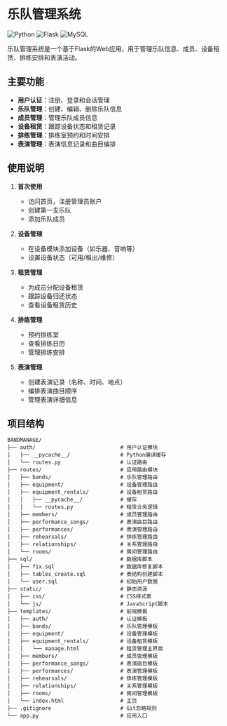 # 乐队管理系统

![Python](https://img.shields.io/badge/Python-3.8+-blue?logo=python)
![Flask](https://img.shields.io/badge/Flask-2.x-lightgrey?logo=flask)
![MySQL](https://img.shields.io/badge/MySQL-8.0-blue?logo=mysql)

乐队管理系统是一个基于Flask的Web应用，用于管理乐队信息、成员、设备租赁、排练安排和表演活动。

## 主要功能

- **用户认证**：注册、登录和会话管理
- **乐队管理**：创建、编辑、删除乐队信息
- **成员管理**：管理乐队成员信息
- **设备租赁**：跟踪设备状态和租赁记录
- **排练管理**：排练室预约和时间安排
- **表演管理**：表演信息记录和曲目编排

## 使用说明

1. **首次使用**
   - 访问首页，注册管理员账户
   - 创建第一支乐队
   - 添加乐队成员

2. **设备管理**
   - 在设备模块添加设备（如乐器、音响等）
   - 设置设备状态（可用/租出/维修）

3. **租赁管理**
   - 为成员分配设备租赁
   - 跟踪设备归还状态
   - 查看设备租赁历史

4. **排练管理**
   - 预约排练室
   - 查看排练日历
   - 管理排练安排

5. **表演管理**
   - 创建表演记录（名称、时间、地点）
   - 编排表演曲目顺序
   - 管理表演详细信息

## 项目结构

```
BANDMANAGE/
├── auth/                      		# 用户认证模块
│   ├── __pycache__/          		# Python编译缓存
│   └── routes.py             		# 认证路由
├── routes/                   		# 应用路由模块
│   ├── bands/               		# 乐队管理路由
│   ├── equipment/           		# 设备管理路由
│   ├── equipment_rentals/   		# 设备租赁路由
│   │   ├── __pycache__/     		# 缓存
│   │   └── routes.py        		# 租赁业务逻辑
│   ├── members/             		# 成员管理路由
│   ├── performance_songs/    		# 表演曲目路由
│   ├── performances/         		# 表演管理路由
│   ├── rehearsals/           		# 排练管理路由
│   ├── relationships/       		# 关系管理路由
│   └── rooms/               		# 房间管理路由
├── sql/                      		# 数据库脚本
│   ├── fix.sql              		# 数据库修复脚本
│   ├── tables_create.sql    		# 表结构创建脚本
│   └── user.sql             		# 初始用户数据
├── static/                   		# 静态资源
│   ├── css/                 		# CSS样式表
│   └── js/                  		# JavaScript脚本
├── templates/                		# 前端模板
│   ├── auth/                		# 认证模板
│   ├── bands/               		# 乐队管理模板
│   ├── equipment/           		# 设备管理模板
│   ├── equipment_rentals/   		# 设备租赁模板
│   │   └── manage.html      		# 租赁管理主界面
│   ├── members/             		# 成员管理模板
│   ├── performance_songs/    		# 表演曲目模板
│   ├── performances/        		# 表演管理模板
│   ├── rehearsals/          		# 排练管理模板
│   ├── relationships/       		# 关系管理模板
│   ├── rooms/               		# 房间管理模板
│   └── index.html           		# 主页
├── .gitignore               		# Git忽略规则
└── app.py                   		# 应用入口
```

